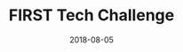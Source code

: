---
layout: default
modal-id: 0
title: FIRST Tech Challenge
date: 2018-08-05
img: ftc.jpg
alt: FIRST Tech Challenge video
project-date: October 2018
# client: Start Bootstrap
category: Competition
description: |
    FIRST Tech Challenge San Diego Regional Championship 2016 season RES-Q. Team 9920, the Furious Falcons won 2nd place and the Control award. The Drivers: Aaron Li; Cynthia Li
    
    <iframe width="560" height="315" src="https://www.youtube-nocookie.com/embed/lRm6y21AiMc" title="YouTube video player" frameborder="0" allow="accelerometer; autoplay; clipboard-write; encrypted-media; gyroscope; picture-in-picture" allowfullscreen></iframe>
---